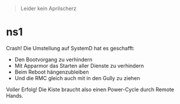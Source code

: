 > Leider kein Aprilscherz

# ns1

Crash!  Die Umstellung auf SystemD hat es geschafft:

- Den Bootvorgang zu verhindern
- Mit Apparmor das Starten aller Dienste zu verhindern
- Beim Reboot hängenzubleiben
- Und die RMC gleich auch mit in den Gully zu ziehen

Voller Erfolg!  Die Kiste braucht also einen Power-Cycle durch Remote Hands.
